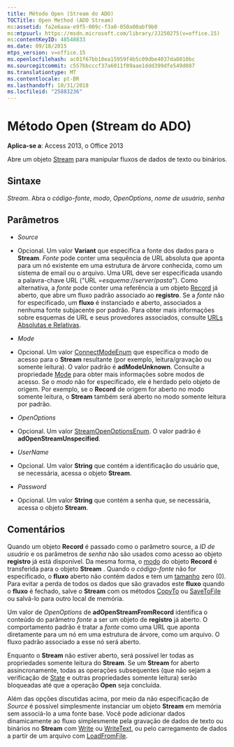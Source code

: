 ```yaml
---
title: Método Open (Stream do ADO)
TOCTitle: Open Method (ADO Stream)
ms:assetid: fa2e6aaa-e9f5-009c-f3a0-050a00abf9b0
ms:mtpsurl: https://msdn.microsoft.com/library/JJ250275(v=office.15)
ms:contentKeyID: 48548833
ms.date: 09/18/2015
mtps_version: v=office.15
ms.openlocfilehash: ac01f67bb18ea15959f4b5c09dbe4037da8010bc
ms.sourcegitcommit: c557bbcccf37a6011f89aae1ddd399dfe549d087
ms.translationtype: MT
ms.contentlocale: pt-BR
ms.lasthandoff: 10/31/2018
ms.locfileid: "25883236"
---
```

# <a name="open-method-ado-stream"></a>Método Open (Stream do ADO)


**Aplica-se a**: Access 2013, o Office 2013


Abre um objeto [Stream](stream-object-ado.md) para manipular fluxos de dados de texto ou binários.

## <a name="syntax"></a>Sintaxe

*Stream*. Abra o *código-fonte*, *modo*, *OpenOptions*, *nome de usuário*, *senha*

## <a name="parameters"></a>Parâmetros

  - *Source*

  - Opcional. Um valor **Variant** que especifica a fonte dos dados para o **Stream**. *Fonte* pode conter uma sequência de URL absoluta que aponta para um nó existente em uma estrutura de árvore conhecida, como um sistema de email ou o arquivo. Uma URL deve ser especificada usando a palavra-chave URL ("URL =*esquema*://*server*/*pasta*"). Como alternativa, a *fonte* pode conter uma referência a um objeto [Record](record-object-ado.md) já aberto, que abre um fluxo padrão associado ao **registro**. Se a *fonte* não for especificado, um **fluxo** é instanciado e aberto, associados a nenhuma fonte subjacente por padrão. Para obter mais informações sobre esquemas de URL e seus provedores associados, consulte [URLs Absolutas e Relativas](absolute-and-relative-urls.md).

  - *Mode*

  - Opcional. Um valor [ConnectModeEnum](connectmodeenum.md) que especifica o modo de acesso para o **Stream** resultante (por exemplo, leitura/gravação ou somente leitura). O valor padrão é **adModeUnknown**. Consulte a propriedade [Mode](mode-property-ado.md) para obter mais informações sobre modos de acesso. Se o *modo* não for especificado, ele é herdado pelo objeto de origem. Por exemplo, se o **Record** de origem for aberto no modo somente leitura, o **Stream** também será aberto no modo somente leitura por padrão.

  - *OpenOptions*

  - Opcional. Um valor [StreamOpenOptionsEnum](streamopenoptionsenum.md). O valor padrão é **adOpenStreamUnspecified**.

  - *UserName*

  - Opcional. Um valor **String** que contém a identificação do usuário que, se necessária, acessa o objeto **Stream**.

  - *Password*

  - Opcional. Um valor **String** que contém a senha que, se necessária, acessa o objeto **Stream**.

## <a name="remarks"></a>Comentários

Quando um objeto **Record** é passado como o parâmetro source, a *ID de usuário* e os parâmetros de *senha* não são usados como acesso ao objeto **registro** já está disponível. Da mesma forma, o [modo](mode-property-ado.md) do objeto **Record** é transferida para o objeto **Stream** . Quando o *código-fonte* não for especificado, o **fluxo** aberto não contém dados e tem um [tamanho](https://msdn.microsoft.com/library/jj250128\(v=office.15\)) zero (0). Para evitar a perda de todos os dados que são gravados este **fluxo** quando o **fluxo** é fechado, salve o **Stream** com os métodos [CopyTo](copyto-method-ado.md) ou [SaveToFile](savetofile-method-ado.md) ou salvá-lo para outro local de memória.

Um valor de *OpenOptions* de **adOpenStreamFromRecord** identifica o conteúdo do parâmetro *fonte* a ser um objeto de **registro** já aberto. O comportamento padrão é tratar a *fonte* como uma URL que aponta diretamente para um nó em uma estrutura de árvore, como um arquivo. O fluxo padrão associado a esse nó será aberto.

Enquanto o **Stream** não estiver aberto, será possível ler todas as propriedades somente leitura do **Stream**. Se um **Stream** for aberto assincronamente, todas as operações subsequentes (que não sejam a verificação de [State](state-property-ado.md) e outras propriedades somente leitura) serão bloqueadas até que a operação **Open** seja concluída.

Além das opções discutidas acima, por meio da não especificação de *Source* é possível simplesmente instanciar um objeto **Stream** em memória sem associá-lo a uma fonte base. Você pode adicionar dados dinamicamente ao fluxo simplesmente pela gravação de dados de texto ou binários no **Stream** com [Write](write-method-ado.md) ou [WriteText](writetext-method-ado.md), ou pelo carregamento de dados a partir de um arquivo com [LoadFromFile](loadfromfile-method-ado.md).

